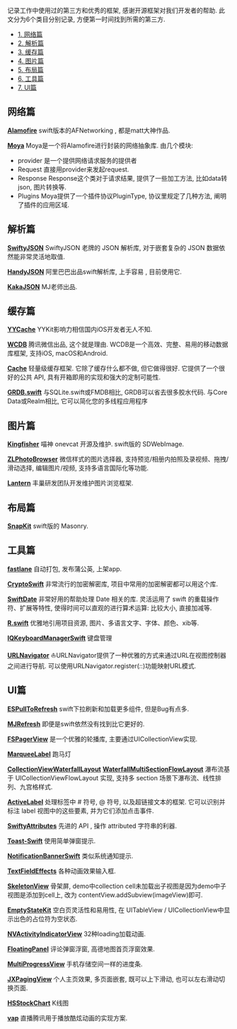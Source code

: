 记录工作中使用过的第三方和优秀的框架, 感谢开源框架对我们开发者的帮助.
此文分为6个类目分别记录, 方便第一时间找到所需的第三方.

<!-- GFM-TOC -->
* [1. 网络篇](#1)
* [2. 解析篇](#2)
* [3. 缓存篇](#3)
* [4. 图片篇](#4)
* [5. 布局篇](#5) 
* [6. 工具篇](#6)
* [7. UI篇](#7)
<!-- GFM-TOC -->

<h2 id='1'>网络篇</h2>

**[Alamofire](https://github.com/Alamofire/Alamofire)** swift版本的AFNetworking , 都是matt大神作品.

**[Moya](https://github.com/Moya/Moya)** Moya是一个将Alamofire进行封装的网络抽象库. 由几个模块:
* provider 是一个提供网络请求服务的提供者
* Request  直接用provider来发起request.
* Response Response这个类对于请求结果, 提供了一些加工方法, 比如data转json, 图片转换等.
* Plugins Moya提供了一个插件协议PluginType, 协议里规定了几种方法, 阐明了插件的应用区域.

<h2 id='2'>解析篇</h2>

**[SwiftyJSON](https://github.com/SwiftyJSON/SwiftyJSON)** SwiftyJSON 老牌的 JSON 解析库, 对于嵌套复杂的 JSON 数据依然能非常灵活地取值.

**[HandyJSON](https://github.com/alibaba/HandyJSON)** 阿里巴巴出品swift解析库, 上手容易 , 目前使用它.

**[KakaJSON](https://github.com/kakaopensource/KakaJSON)**  MJ老师出品.

<h2 id='3'>缓存篇</h2>

**[YYCache](https://github.com/ibireme/YYCache)** YYKit影响力相信国内iOS开发者无人不知.

**[WCDB](https://github.com/Tencent/wcdb/wiki#wcdb-for-iosmacos)** 腾讯微信出品, 这个就是理由. WCDB是一个高效、完整、易用的移动数据库框架, 支持iOS, macOS和Android.

**[Cache](https://github.com/hyperoslo/Cache)** 轻量级缓存框架. 它除了缓存什么都不做, 但它做得很好. 它提供了一个很好的公共 API, 具有开箱即用的实现和强大的定制可能性.

**[GRDB.swift](https://github.com/groue/GRDB.swift)** 与SQLite.swift或FMDB相比, GRDB可以省去很多胶水代码. 与Core Data或Realm相比, 它可以简化您的多线程应用程序

<h2 id='4'>图片篇</h2>

**[Kingfisher](https://github.com/onevcat/Kingfisher)** 喵神 onevcat 开源及维护. swift版的 SDWebImage.

**[ZLPhotoBrowser](https://github.com/longitachi/ZLPhotoBrowser)** 微信样式的图片选择器, 支持预览/相册内拍照及录视频、拖拽/滑动选择, 编辑图片/视频, 支持多语言国际化等功能.

**[Lantern](https://github.com/fcbox/Lantern)** 丰巢研发团队开发维护图片浏览框架.

<h2 id='5'>布局篇</h2>

**[SnapKit](https://github.com/SnapKit/SnapKit)** swift版的 Masonry.

<h2 id='6'>工具篇</h2>

**[fastlane](https://github.com/fastlane/fastlane)**  自动打包, 发布蒲公英, 上架app.

**[CryptoSwift](https://github.com/krzyzanowskim/CryptoSwift)** 非常流行的加密解密库, 项目中常用的加密解密都可以用这个库.

**[SwiftDate](https://github.com/malcommac/SwiftDate)** 非常好用的帮助处理 Date 相关的库. 灵活运用了 swift 的重载操作符、扩展等特性, 使得时间可以直观的进行算术运算: 比较大小, 直接加减等.

**[R.swift](https://github.com/mac-cain13/R.swift)** 优雅地引用项目资源, 图片、多语言文字、字体、颜色、xib等.

**[IQKeyboardManagerSwift](https://github.com/hackiftekhar/IQKeyboardManager)** 键盘管理

**[URLNavigator](https://github.com/devxoul/URLNavigator)** ⛵️URLNavigator提供了一种优雅的方式来通过URL在视图控制器之间进行导航. 可以使用URLNavigator.register(_:_:)功能映射URL模式.

<h2 id='7'>UI篇</h2>

**[ESPullToRefresh](https://github.com/eggswift/pull-to-refresh)** swift下拉刷新和加载更多组件, 但是Bug有点多.

**[MJRefresh](https://github.com/CoderMJLee/MJRefresh)** 即便是swift依然没有找到比它更好的.

**[FSPagerView](https://github.com/WenchaoD/FSPagerView)** 是一个优雅的轮播库, 主要通过UICollectionView实现.

**[MarqueeLabel](https://github.com/cbpowell/MarqueeLabel)** 跑马灯

**[CollectionViewWaterfallLayout](https://github.com/ecerney/CollectionViewWaterfallLayout)**
**[WaterfallMultiSectionFlowLayout](https://github.com/RoganZheng/WaterfallMultiSectionFlowLayout)**
瀑布流基于 UICollectionViewFlowLayout 实现, 支持多 section 场景下瀑布流、线性排列、九宫格样式.

**[ActiveLabel](https://github.com/optonaut/ActiveLabel.swift)** 处理标签中 # 符号, @ 符号, 以及超链接文本的框架. 它可以识别并标注 label 视图中的这些要素, 并为它们添加点击事件.

**[SwiftyAttributes](https://github.com/eddiekaiger/SwiftyAttributes)**   先进的 API , 操作 attributed 字符串的利器.

**[Toast-Swift](https://github.com/scalessec/Toast-Swift)**  使用简单弹窗提示.

**[NotificationBannerSwift](https://github.com/maheshbutani/NotificationBannerSwift-customizable-in-app-notification-)** 类似系统通知提示.

**[TextFieldEffects](https://github.com/raulriera/TextFieldEffects)**   各种动画效果输入框.

**[SkeletonView](https://github.com/Juanpe/SkeletonView)** 骨架屏, demo中collection cell未加载出子视图是因为demo中子视图是添加到cell上, 改为  contentView.addSubview(imageView)即可.

**[EmptyStateKit](https://github.com/alberdev/EmptyStateKit)** 空白页灵活性和易用性, 在 UITableView / UICollectionView中显示出色的占位符为空状态.

**[NVActivityIndicatorView](https://github.com/ninjaprox/NVActivityIndicatorView)** 32种loading加载动画.

**[FloatingPanel](https://github.com/SCENEE/FloatingPanel)** 评论弹窗浮窗, 高德地图首页浮窗效果.

**[MultiProgressView](https://github.com/mac-gallagher/MultiProgressView)** 手机存储空间一样的进度条.

**[JXPagingView](https://github.com/pujiaxin33/JXPagingView)**  个人主页效果, 多页面嵌套, 既可以上下滑动, 也可以左右滑动切换页面.

**[HSStockChart](https://github.com/zyphs21/HSStockChart)** K线图

**[vap](https://github.com/Tencent/vap)** 直播腾讯用于播放酷炫动画的实现方案.
